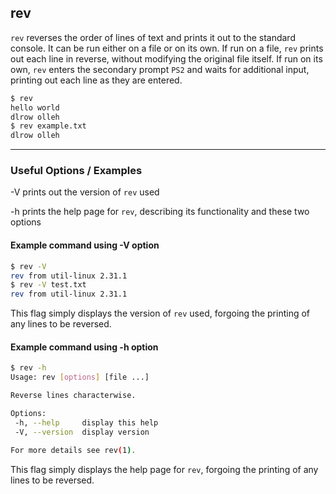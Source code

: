 rev
-------

`rev` reverses the order of lines of text and prints it out to the standard console.
It can be run either on a file or on its own. If run on a file, `rev` prints out each line in reverse, without modifying the original file itself. If run on its own, `rev` enters the secondary prompt `PS2` and waits for additional input, printing out each line as they are entered.

~~~ bash
$ rev
hello world
dlrow olleh
$ rev example.txt 
dlrow olleh
~~~

---

### Useful Options / Examples
-V prints out the version of `rev` used

-h prints the help page for `rev`, describing its functionality and these two options

#### Example command using -V option
~~~bash
$ rev -V
rev from util-linux 2.31.1
$ rev -V test.txt
rev from util-linux 2.31.1
~~~

This flag simply displays the version of `rev` used, forgoing the printing of any lines to be reversed.

#### Example command using -h option
~~~bash
$ rev -h
Usage: rev [options] [file ...]

Reverse lines characterwise.

Options:
 -h, --help     display this help
 -V, --version  display version

For more details see rev(1).
~~~

This flag simply displays the help page for `rev`, forgoing the printing of any lines to be reversed.
